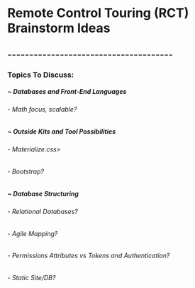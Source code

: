 # Remote Control Touring (RCT) Brainstorm Ideas
## --------------------------------------
### Topics To Discuss:
##### ~ Databases and Front-End Languages
###### - Math focus, scalable?
##### ~ Outside Kits and Tool Possibilities
###### - Materialize.css>
###### - Bootstrap?
##### ~ Database Structuring
###### - Relational Databases?
###### - Agile Mapping?
###### - Permissions Attributes vs Tokens and Authentication?
###### - Static Site/DB?
